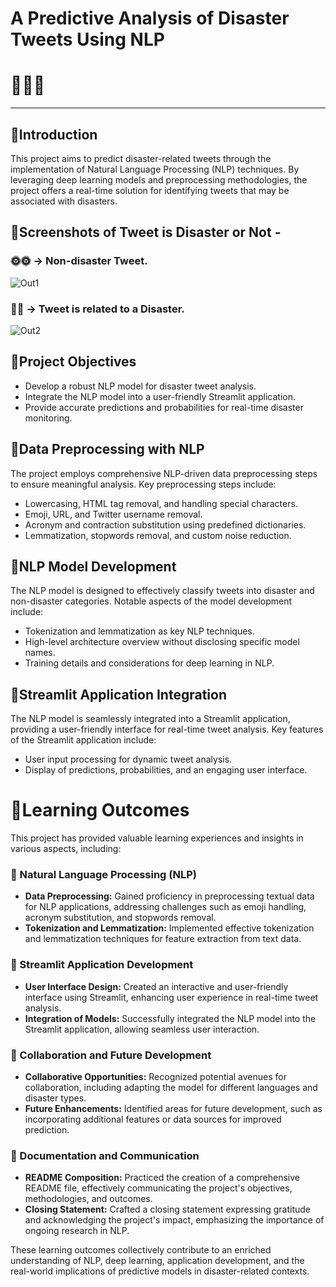 # A Predictive Analysis of Disaster Tweets Using NLP
<h1>🙂😐🙁</h1>
<hr> 

## 🔷Introduction
This project aims to predict disaster-related tweets through the implementation of Natural Language Processing (NLP) techniques. By leveraging deep learning models and preprocessing methodologies, the project offers a real-time solution for identifying tweets that may be associated with disasters.

## 🔷Screenshots of Tweet is Disaster or Not -
### 🌞🌞 -> Non-disaster Tweet.
![Out1](https://github.com/Manish7272/Disaster-Tweet-Sentiment-Analysis-A-Predictive-Approach/assets/71213166/2609ee55-105e-4313-bd53-d502ec074f84)

### 🚩🚩 -> Tweet is related to a Disaster.
![Out2](https://github.com/Manish7272/Disaster-Tweet-Sentiment-Analysis-A-Predictive-Approach/assets/71213166/c8414ac8-f442-4475-9d52-520556a9a500)


## 🔷Project Objectives
- Develop a robust NLP model for disaster tweet analysis.
- Integrate the NLP model into a user-friendly Streamlit application.
- Provide accurate predictions and probabilities for real-time disaster monitoring.

## 🔷Data Preprocessing with NLP
The project employs comprehensive NLP-driven data preprocessing steps to ensure meaningful analysis. Key preprocessing steps include:
- Lowercasing, HTML tag removal, and handling special characters.
- Emoji, URL, and Twitter username removal.
- Acronym and contraction substitution using predefined dictionaries.
- Lemmatization, stopwords removal, and custom noise reduction.

## 🔷NLP Model Development
The NLP model is designed to effectively classify tweets into disaster and non-disaster categories. Notable aspects of the model development include:
- Tokenization and lemmatization as key NLP techniques.
- High-level architecture overview without disclosing specific model names.
- Training details and considerations for deep learning in NLP.

## 🔷Streamlit Application Integration
The NLP model is seamlessly integrated into a Streamlit application, providing a user-friendly interface for real-time tweet analysis. Key features of the Streamlit application include:
- User input processing for dynamic tweet analysis.
- Display of predictions, probabilities, and an engaging user interface.

# 🔶Learning Outcomes

This project has provided valuable learning experiences and insights in various aspects, including:

### 🔹 Natural Language Processing (NLP)
- **Data Preprocessing:** Gained proficiency in preprocessing textual data for NLP applications, addressing challenges such as emoji handling, acronym substitution, and stopwords removal.
- **Tokenization and Lemmatization:** Implemented effective tokenization and lemmatization techniques for feature extraction from text data.

### 🔹 Streamlit Application Development
- **User Interface Design:** Created an interactive and user-friendly interface using Streamlit, enhancing user experience in real-time tweet analysis.
- **Integration of Models:** Successfully integrated the NLP model into the Streamlit application, allowing seamless user interaction.

### 🔹 Collaboration and Future Development
- **Collaborative Opportunities:** Recognized potential avenues for collaboration, including adapting the model for different languages and disaster types.
- **Future Enhancements:** Identified areas for future development, such as incorporating additional features or data sources for improved prediction.

### 🔹 Documentation and Communication
- **README Composition:** Practiced the creation of a comprehensive README file, effectively communicating the project's objectives, methodologies, and outcomes.
- **Closing Statement:** Crafted a closing statement expressing gratitude and acknowledging the project's impact, emphasizing the importance of ongoing research in NLP.

These learning outcomes collectively contribute to an enriched understanding of NLP, deep learning, application development, and the real-world implications of predictive models in disaster-related contexts.

